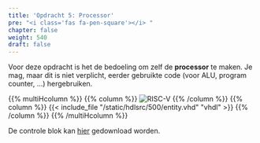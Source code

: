 ```yaml
---
title: 'Opdracht 5: Processor'
pre: "<i class='fas fa-pen-square'></i> "
chapter: false
weight: 540
draft: false
---
```


Voor deze opdracht is het de bedoeling om zelf de **processor** te maken. Je mag, maar dit is niet verplicht, eerder gebruikte code (voor ALU, program counter, ...) hergebruiken.

{{% multiHcolumn %}}
{{% column %}}
![RISC-V](/images/500/processor_blockdiagram_v3.png)
{{% /column %}}
{{% column %}}
{{< include_file "/static/hdlsrc/500/entity.vhd" "vhdl" >}}
{{% /column %}}
{{% /multiHcolumn %}}

De controle blok kan <a href="/hdlsrc/500/control.vhd" download>hier</a> gedownload worden.